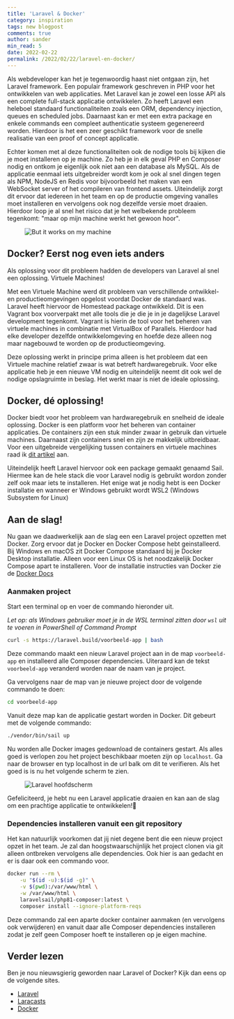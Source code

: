 ```yaml
---
title: 'Laravel & Docker'
category: inspiration
tags: new blogpost
comments: true
author: sander
min_read: 5
date: 2022-02-22
permalink: /2022/02/22/laravel-en-docker/
---
```


Als webdeveloper kan het je tegenwoordig haast niet ontgaan zijn, het Laravel framework. Een populair framework geschreven in PHP voor het ontwikkelen van web applicaties. Met Laravel kan je zowel een losse API als een complete full-stack applicatie ontwikkelen. Zo heeft Laravel een heleboel standaard functionaliteiten zoals een ORM, dependency injection, queues en scheduled jobs. Daarnaast kan er met een extra package en enkele commands een compleet authenticatie systeem gegenereerd worden. Hierdoor is het een zeer geschikt framework voor de snelle realisatie van een proof of concept applicatie.

Echter komen met al deze functionaliteiten ook de nodige tools bij kijken die je moet installeren op je machine. Zo heb je in elk geval PHP en Composer nodig en ontkom je eigenlijk ook niet aan een database als MySQL. Als de applicatie eenmaal iets uitgebreider wordt kom je ook al snel dingen tegen als NPM, NodeJS en Redis voor bijvoorbeeld het maken van een WebSocket server of het compileren van frontend assets. Uiteindelijk zorgt dit ervoor dat iedereen in het team en op de productie omgeving vanalles moet installeren en vervolgens ook nog dezelfde versie moet draaien. Hierdoor loop je al snel het risico dat je het welbekende probleem tegenkomt: "maar op mijn machine werkt het gewoon hoor".

<figure style="display: flex; align-items: center">
    <img src="/assets/laravel-en-docker/but-it-works-on-my-machine.jpg" alt="But it works on my machine" style="max-width: 50%;">
</figure>

## Docker? Eerst nog even iets anders

Als oplossing voor dit probleem hadden de developers van Laravel al snel een oplossing. Virtuele Machines!

Met een Virtuele Machine werd dit probleem van verschillende ontwikkel- en productieomgevingen opgelost voordat Docker de standaard was. Laravel heeft hiervoor de Homestead package ontwikkeld. Dit is een Vagrant box voorverpakt met alle tools die je die je in je dagelijkse Laravel development tegenkomt. Vagrant is hierin de tool voor het beheren van virtuele machines in combinatie met VirtualBox of Parallels. Hierdoor had elke developer dezelfde ontwikkelomgeving en hoefde deze alleen nog maar nagebouwd te worden op de productieomgeving.

Deze oplossing werkt in principe prima alleen is het probleem dat een Virtuele machine relatief zwaar is wat betreft hardwaregebruik. Voor elke applicatie heb je een nieuwe VM nodig en uiteindelijk neemt dit ook wel de nodige opslagruimte in beslag. Het werkt maar is niet de ideale oplossing.

## Docker, dé oplossing!

Docker biedt voor het probleem van hardwaregebruik en snelheid de ideale oplossing. Docker is een platform voor het beheren van container applicaties. De containers zijn een stuk minder zwaar in gebruik dan virtuele machines. Daarnaast zijn containers snel en zijn ze makkelijk uitbreidbaar. Voor een uitgebreide vergelijking tussen containers en virtuele machines raad ik [dit artikel](https://www.burwood.com/blog-archive/containerization-vs-virtualization) aan.

Uiteindelijk heeft Laravel hiervoor ook een package gemaakt genaamd Sail. Hiermee kan de hele stack die voor Laravel nodig is gebruikt wordon zonder zelf ook maar iets te installeren. Het enige wat je nodig hebt is een Docker installatie en wanneer er Windows gebruikt wordt WSL2 (Windows Subsystem for Linux)

## Aan de slag!

Nu gaan we daadwerkelijk aan de slag een een Laravel project opzetten met Docker. Zorg ervoor dat je Docker en Docker Compose hebt geinstalleerd. Bij Windows en macOS zit Docker Compose standaard bij je Docker Desktop installatie. Alleen voor een Linux OS is het noodzakelijk Docker Compose apart te installeren. Voor de installatie instructies van Docker zie de [Docker Docs](https://docs.docker.com/desktop/)

### Aanmaken project

Start een terminal op en voer de commando hieronder uit.

_Let op: als Windows gebruiker moet je in de WSL terminal zitten door `wsl` uit te voeren in PowerShell of Command Prompt_

```bash
curl -s https://laravel.build/voorbeeld-app | bash
```

Deze commando maakt een nieuw Laravel project aan in de map `voorbeeld-app` en installeerd alle Composer dependencies. Uiteraard kan de tekst `voorbeeld-app` veranderd worden naar de naam van je project.

Ga vervolgens naar de map van je nieuwe project door de volgende commando te doen:

```bash
cd voorbeeld-app
```

Vanuit deze map kan de applicatie gestart worden in Docker. Dit gebeurt met de volgende commando:

```bash
./vendor/bin/sail up
```

Nu worden alle Docker images gedownload de containers gestart. Als alles goed is verlopen zou het project beschikbaar moeten zijn op `localhost`. Ga naar de browser en typ localhost in de url balk om dit te verifieren. Als het goed is is nu het volgende scherm te zien.

<figure>
    <img src="/assets/laravel-en-docker/succesvolle-laravel-app.png" alt="Laravel hoofdscherm">
</figure>

Gefeliciteerd, je hebt nu een Laravel applicatie draaien en kan aan de slag om een prachtige applicatie te ontwikkelen!🎉

### Dependencies installeren vanuit een git repository

Het kan natuurlijk voorkomen dat jij niet degene bent die een nieuw project opzet in het team. Je zal dan hoogstwaarschijnlijk het project clonen via git alleen ontbreken vervolgens alle dependencies. Ook hier is aan gedacht en er is daar ook een commando voor.

```bash
docker run --rm \
    -u "$(id -u):$(id -g)" \
    -v $(pwd):/var/www/html \
    -w /var/www/html \
    laravelsail/php81-composer:latest \
    composer install --ignore-platform-reqs
```

Deze commando zal een aparte docker container aanmaken (en vervolgens ook verwijderen) en vanuit daar alle Composer dependencies installeren zodat je zelf geen Composer hoeft te installeren op je eigen machine.

## Verder lezen

Ben je nou nieuwsgierig geworden naar Laravel of Docker? Kijk dan eens op de volgende sites.

- [Laravel](https://laravel.com/)
- [Laracasts](https://laracasts.com/)
- [Docker](https://www.docker.com/)
